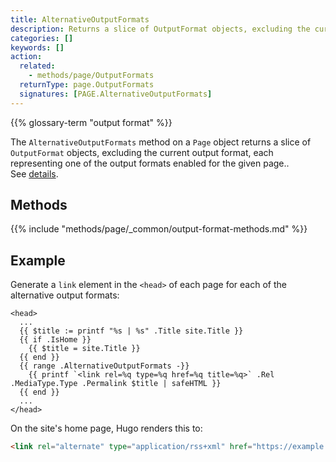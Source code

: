 ```yaml
---
title: AlternativeOutputFormats
description: Returns a slice of OutputFormat objects, excluding the current output format, each representing one of the output formats enabled for the given page.
categories: []
keywords: []
action:
  related:
    - methods/page/OutputFormats
  returnType: page.OutputFormats
  signatures: [PAGE.AlternativeOutputFormats]
---
```


{{% glossary-term "output format" %}}

The `AlternativeOutputFormats` method on a `Page` object returns a slice of `OutputFormat` objects, excluding the current output format, each representing one of the output formats enabled for the given page.. See&nbsp;[details](/templates/output-formats/).

## Methods

{{% include "methods/page/_common/output-format-methods.md" %}}

## Example

Generate a `link` element in the `<head>` of each page for each of the alternative output formats:

```go-html-template
<head>
  ...
  {{ $title := printf "%s | %s" .Title site.Title }}
  {{ if .IsHome }}
    {{ $title = site.Title }}
  {{ end }}
  {{ range .AlternativeOutputFormats -}}
    {{ printf `<link rel=%q type=%q href=%q title=%q>` .Rel .MediaType.Type .Permalink $title | safeHTML }}
  {{ end }}
  ...
</head>
```

On the site's home page, Hugo renders this to:

```html
<link rel="alternate" type="application/rss+xml" href="https://example.org/index.xml" title="ABC Widgets, Inc.">
```
